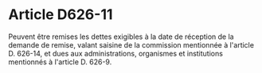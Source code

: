 # Article D626-11

Peuvent être remises les dettes exigibles à la date de réception de la demande de remise, valant saisine de la commission mentionnée à l'article D. 626-14, et dues aux administrations, organismes et institutions mentionnés à l'article D. 626-9.
